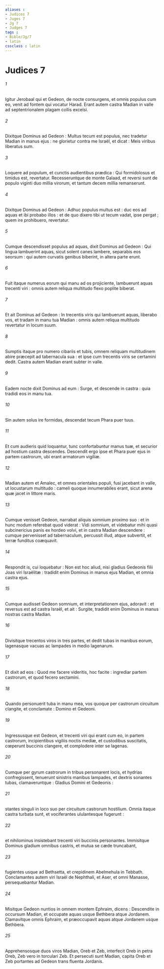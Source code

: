 ```yaml
---
aliases : 
- Judices 7
- Juges 7
- Jg 7
- Judges 7
tags : 
- Bible/Jg/7
- latin
cssclass : latin
---
```


# Judices 7

###### 1
Igitur Jerobaal qui et Gedeon, de nocte consurgens, et omnis populus cum eo, venit ad fontem qui vocatur Harad. Erant autem castra Madian in valle ad septentrionalem plagam collis excelsi.
###### 2
Dixitque Dominus ad Gedeon : Multus tecum est populus, nec tradetur Madian in manus ejus : ne glorietur contra me Israël, et dicat : Meis viribus liberatus sum.
###### 3
Loquere ad populum, et cunctis audientibus prædica : Qui formidolosus et timidus est, revertatur. Recesseruntque de monte Galaad, et reversi sunt de populo viginti duo millia virorum, et tantum decem millia remanserunt.
###### 4
Dixitque Dominus ad Gedeon : Adhuc populus multus est : duc eos ad aquas et ibi probabo illos : et de quo dixero tibi ut tecum vadat, ipse pergat ; quem ire prohibuero, revertatur.
###### 5
Cumque descendisset populus ad aquas, dixit Dominus ad Gedeon : Qui lingua lambuerint aquas, sicut solent canes lambere, separabis eos seorsum : qui autem curvatis genibus biberint, in altera parte erunt.
###### 6
Fuit itaque numerus eorum qui manu ad os projiciente, lambuerunt aquas trecenti viri : omnis autem reliqua multitudo flexo poplite biberat.
###### 7
Et ait Dominus ad Gedeon : In trecentis viris qui lambuerunt aquas, liberabo vos, et tradam in manu tua Madian : omnis autem reliqua multitudo revertatur in locum suum.
###### 8
Sumptis itaque pro numero cibariis et tubis, omnem reliquam multitudinem abire præcepit ad tabernacula sua : et ipse cum trecentis viris se certamini dedit. Castra autem Madian erant subter in valle.
###### 9
Eadem nocte dixit Dominus ad eum : Surge, et descende in castra : quia tradidi eos in manu tua.
###### 10
Sin autem solus ire formidas, descendat tecum Phara puer tuus.
###### 11
Et cum audieris quid loquantur, tunc confortabuntur manus tuæ, et securior ad hostium castra descendes. Descendit ergo ipse et Phara puer ejus in partem castrorum, ubi erant armatorum vigiliæ.
###### 12
Madian autem et Amalec, et omnes orientales populi, fusi jacebant in valle, ut locustarum multitudo : cameli quoque innumerabiles erant, sicut arena quæ jacet in littore maris.
###### 13
Cumque venisset Gedeon, narrabat aliquis somnium proximo suo : et in hunc modum referebat quod viderat : Vidi somnium, et videbatur mihi quasi subcinericius panis ex hordeo volvi, et in castra Madian descendere : cumque pervenisset ad tabernaculum, percussit illud, atque subvertit, et terræ funditus coæquavit.
###### 14
Respondit is, cui loquebatur : Non est hoc aliud, nisi gladius Gedeonis filii Joas viri Israëlitæ : tradidit enim Dominus in manus ejus Madian, et omnia castra ejus.
###### 15
Cumque audisset Gedeon somnium, et interpretationem ejus, adoravit : et reversus est ad castra Israël, et ait : Surgite, tradidit enim Dominus in manus nostras castra Madian.
###### 16
Divisitque trecentos viros in tres partes, et dedit tubas in manibus eorum, lagenasque vacuas ac lampades in medio lagenarum.
###### 17
Et dixit ad eos : Quod me facere videritis, hoc facite : ingrediar partem castrorum, et quod fecero sectamini.
###### 18
Quando personuerit tuba in manu mea, vos quoque per castrorum circuitum clangite, et conclamate : Domino et Gedeoni.
###### 19
Ingressusque est Gedeon, et trecenti viri qui erant cum eo, in partem castrorum, incipientibus vigiliis noctis mediæ, et custodibus suscitatis, cœperunt buccinis clangere, et complodere inter se lagenas.
###### 20
Cumque per gyrum castrorum in tribus personarent locis, et hydrias confregissent, tenuerunt sinistris manibus lampades, et dextris sonantes tubas, clamaveruntque : Gladius Domini et Gedeonis :
###### 21
stantes singuli in loco suo per circuitum castrorum hostilium. Omnia itaque castra turbata sunt, et vociferantes ululantesque fugerunt :
###### 22
et nihilominus insistebant trecenti viri buccinis personantes. Immisitque Dominus gladium omnibus castris, et mutua se cæde truncabant,
###### 23
fugientes usque ad Bethsetta, et crepidinem Abelmehula in Tebbath. Conclamantes autem viri Israël de Nephthali, et Aser, et omni Manasse, persequebantur Madian.
###### 24
Misitque Gedeon nuntios in omnem montem Ephraim, dicens : Descendite in occursum Madian, et occupate aquas usque Bethbera atque Jordanem. Clamavitque omnis Ephraim, et præoccupavit aquas atque Jordanem usque Bethbera.
###### 25
Apprehensosque duos viros Madian, Oreb et Zeb, interfecit Oreb in petra Oreb, Zeb vero in torculari Zeb. Et persecuti sunt Madian, capita Oreb et Zeb portantes ad Gedeon trans fluenta Jordanis.
